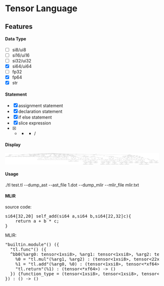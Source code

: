 # Tensor Language
## Features
#### Data Type
- [ ] si8/ui8
- [ ] si16/ui16
- [ ] si32/ui32
- [x] si64/ui64
- [ ] fp32
- [x] fp64
- [x] str

#### Statement
- [x] assignment statement
- [x] declaration statement
- [x] if else statement
- [x] slice expression
- [x] + - * / 

#### Display
![image](https://github.com/muzhailong/tl/raw/master/results/1.png?raw=true)

#### Usage
./tl test.tl --dump_ast --ast_file 1.dot --dump_mlir --mlir_file mlir.txt

#### MLIR
source code:
<pre>
si64[32,20] self_add(si64 a,si64 b,si64[22,32]c){
    return a + b * c;
}
</pre>
MLIR:
<pre>
"builtin.module"() ({
  "tl.func"() ({
  ^bb0(%arg0: tensor<1xsi8>, %arg1: tensor<1xsi8>, %arg2: tensor<22x32xsi8>):
    %0 = "tl.mul"(%arg1, %arg2) : (tensor<1xsi8>, tensor<22x32xsi8>) -> tensor<*xf64>
    %1 = "tl.add"(%arg0, %0) : (tensor<1xsi8>, tensor<*xf64>) -> tensor<*xf64>
    "tl.return"(%1) : (tensor<*xf64>) -> ()
  }) {function_type = (tensor<1xsi8>, tensor<1xsi8>, tensor<22x32xsi8>) -> tensor<32x20xsi8>, sym_name = "self_add"} : () -> ()
}) : () -> ()
</pre>